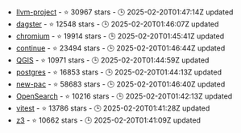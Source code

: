 - [llvm-project](https://github.com/llvm/llvm-project) - ⭐ 30967 stars - 🕒 2025-02-20T01:47:14Z updated
- [dagster](https://github.com/dagster-io/dagster) - ⭐ 12548 stars - 🕒 2025-02-20T01:46:07Z updated
- [chromium](https://github.com/chromium/chromium) - ⭐ 19914 stars - 🕒 2025-02-20T01:45:41Z updated
- [continue](https://github.com/continuedev/continue) - ⭐ 23494 stars - 🕒 2025-02-20T01:46:44Z updated
- [QGIS](https://github.com/qgis/QGIS) - ⭐ 10971 stars - 🕒 2025-02-20T01:44:59Z updated
- [postgres](https://github.com/postgres/postgres) - ⭐ 16853 stars - 🕒 2025-02-20T01:44:13Z updated
- [new-pac](https://github.com/Alvin9999/new-pac) - ⭐ 58683 stars - 🕒 2025-02-20T01:46:40Z updated
- [OpenSearch](https://github.com/opensearch-project/OpenSearch) - ⭐ 10216 stars - 🕒 2025-02-20T01:42:13Z updated
- [vitest](https://github.com/vitest-dev/vitest) - ⭐ 13786 stars - 🕒 2025-02-20T01:41:28Z updated
- [z3](https://github.com/Z3Prover/z3) - ⭐ 10662 stars - 🕒 2025-02-20T01:41:09Z updated
